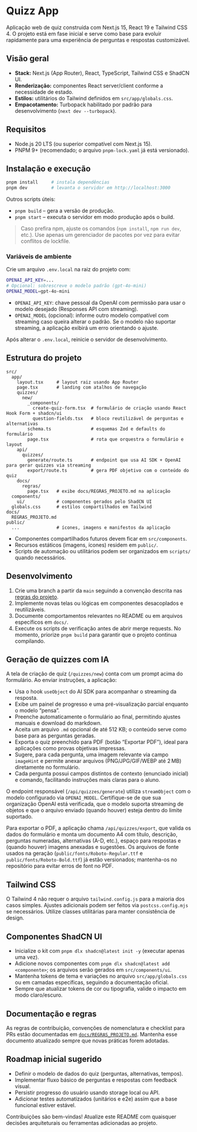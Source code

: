 # Quizz App

Aplicação web de quiz construída com Next.js 15, React 19 e Tailwind CSS 4. O projeto está em fase inicial e serve como base para evoluir rapidamente para uma experiência de perguntas e respostas customizável.

## Visão geral

- **Stack:** Next.js (App Router), React, TypeScript, Tailwind CSS e ShadCN UI.
- **Renderização:** componentes React server/client conforme a necessidade de estado.
- **Estilos:** utilitários do Tailwind definidos em `src/app/globals.css`.
- **Empacotamento:** Turbopack habilitado por padrão para desenvolvimento (`next dev --turbopack`).

## Requisitos

- Node.js 20 LTS (ou superior compatível com Next.js 15).
- PNPM 9+ (recomendado; o arquivo `pnpm-lock.yaml` já está versionado).

## Instalação e execução

```bash
pnpm install     # instala dependências
pnpm dev         # levanta o servidor em http://localhost:3000
```

Outros scripts úteis:

- `pnpm build` – gera a versão de produção.
- `pnpm start` – executa o servidor em modo produção após o build.

> Caso prefira npm, ajuste os comandos (`npm install`, `npm run dev`, etc.). Use apenas um gerenciador de pacotes por vez para evitar conflitos de lockfile.

### Variáveis de ambiente

Crie um arquivo `.env.local` na raiz do projeto com:

```bash
OPENAI_API_KEY=...
# Opcional: sobrescreve o modelo padrão (gpt-4o-mini)
OPENAI_MODEL=gpt-4o-mini
```

- `OPENAI_API_KEY`: chave pessoal da OpenAI com permissão para usar o modelo desejado (Responses API com streaming).
- `OPENAI_MODEL` (opcional): informe outro modelo compatível com streaming caso queira alterar o padrão. Se o modelo não suportar streaming, a aplicação exibirá um erro orientando o ajuste.

Após alterar o `.env.local`, reinicie o servidor de desenvolvimento.

## Estrutura do projeto

```
src/
  app/
    layout.tsx     # layout raiz usando App Router
    page.tsx       # landing com atalhos de navegação
    quizzes/
      new/
        _components/
          create-quiz-form.tsx  # formulário de criação usando React Hook Form + shadcn/ui
          question-fields.tsx   # bloco reutilizável de perguntas e alternativas
        schema.ts               # esquemas Zod e defaults do formulário
        page.tsx                # rota que orquestra o formulário e layout
    api/
      quizzes/
        generate/route.ts       # endpoint que usa AI SDK + OpenAI para gerar quizzes via streaming
        export/route.ts         # gera PDF objetivo com o conteúdo do quiz
    docs/
      regras/
        page.tsx   # exibe docs/REGRAS_PROJETO.md na aplicação
  components/
    ui/            # componentes gerados pelo ShadCN UI
  globals.css      # estilos compartilhados em Tailwind
docs/
  REGRAS_PROJETO.md
public/
  ...              # ícones, imagens e manifestos da aplicação
```

- Componentes compartilhados futuros devem ficar em `src/components`.
- Recursos estáticos (imagens, ícones) residem em `public/`.
- Scripts de automação ou utilitários podem ser organizados em `scripts/` quando necessários.

## Desenvolvimento

1. Crie uma branch a partir da `main` seguindo a convenção descrita nas [regras do projeto](docs/REGRAS_PROJETO.md).
2. Implemente novas telas ou lógicas em componentes desacoplados e reutilizáveis.
3. Documente comportamentos relevantes no README ou em arquivos específicos em `docs/`.
4. Execute os scripts de verificação antes de abrir merge requests. No momento, priorize `pnpm build` para garantir que o projeto continua compilando.

## Geração de quizzes com IA

A tela de criação de quiz (`/quizzes/new`) conta com um prompt acima do formulário. Ao enviar instruções, a aplicação:

- Usa o hook `useObject` do AI SDK para acompanhar o streaming da resposta.
- Exibe um painel de progresso e uma pré-visualização parcial enquanto o modelo “pensa”.
- Preenche automaticamente o formulário ao final, permitindo ajustes manuais e download do markdown.
- Aceita um arquivo `.md` opcional de até 512 KB; o conteúdo serve como base para as perguntas geradas.
- Exporta o quiz preenchido para PDF (botão “Exportar PDF”), ideal para aplicações como provas objetivas impressas.
- Sugere, para cada pergunta, uma imagem relevante via campo `imageHint` e permite anexar arquivos (PNG/JPG/GIF/WEBP até 2 MB) diretamente no formulário.
- Cada pergunta possui campos distintos de contexto (enunciado inicial) e comando, facilitando instruções mais claras para o aluno.

O endpoint responsável (`/api/quizzes/generate`) utiliza `streamObject` com o modelo configurado via `OPENAI_MODEL`. Certifique-se de que sua organização OpenAI está verificada, que o modelo suporta streaming de objetos e que o arquivo enviado (quando houver) esteja dentro do limite suportado.

Para exportar o PDF, a aplicação chama `/api/quizzes/export`, que valida os dados do formulário e monta um documento A4 com título, descrição, perguntas numeradas, alternativas (A-D, etc.), espaço para respostas e (quando houver) imagens anexadas e sugestões.
Os arquivos de fonte usados na geração (`public/fonts/Roboto-Regular.ttf` e `public/fonts/Roboto-Bold.ttf`) já estão versionados; mantenha-os no repositório para evitar erros de font no PDF.

## Tailwind CSS

O Tailwind 4 não requer o arquivo `tailwind.config.js` para a maioria dos casos simples. Ajustes adicionais podem ser feitos via `postcss.config.mjs` se necessários. Utilize classes utilitárias para manter consistência de design.

## Componentes ShadCN UI

- Inicialize o kit com `pnpm dlx shadcn@latest init -y` (executar apenas uma vez).
- Adicione novos componentes com `pnpm dlx shadcn@latest add <componente>`; os arquivos serão gerados em `src/components/ui`.
- Mantenha tokens de tema e variações no arquivo `src/app/globals.css` ou em camadas específicas, seguindo a documentação oficial.
- Sempre que atualizar tokens de cor ou tipografia, valide o impacto em modo claro/escuro.

## Documentação e regras

As regras de contribuição, convenções de nomenclatura e checklist para PRs estão documentadas em [`docs/REGRAS_PROJETO.md`](docs/REGRAS_PROJETO.md). Mantenha esse documento atualizado sempre que novas práticas forem adotadas.

## Roadmap inicial sugerido

- Definir o modelo de dados do quiz (perguntas, alternativas, tempos).
- Implementar fluxo básico de perguntas e respostas com feedback visual.
- Persistir progresso do usuário usando storage local ou API.
- Adicionar testes automatizados (unitários e e2e) assim que a base funcional estiver estável.

Contribuições são bem-vindas! Atualize este README com quaisquer decisões arquiteturais ou ferramentas adicionadas ao projeto.
